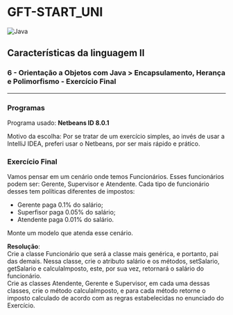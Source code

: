 # GFT-START_UNI

![Java](https://img.shields.io/badge/java-%23ED8B00.svg?style=for-the-badge&logo=java&logoColor=white)


## Características da linguagem II  
### 6 - Orientação a Objetos com Java > Encapsulamento, Herança e Polimorfismo - Exercício Final

***

### Programas
Programa usado: **Netbeans ID 8.0.1**  

Motivo da escolha: Por se tratar de um exercício simples, ao invés de usar a IntelliJ IDEA, preferi usar o Netbeans, por ser mais rápido e prático.  

### Exercício Final  
Vamos pensar em um cenário onde temos Funcionários. Esses funcionários podem ser: Gerente, Supervisor e Atendente. Cada tipo de funcionário desses tem políticas diferentes de impostos:  

- Gerente paga 0.1% do salário;
- Superfisor paga 0.05% do salário;
- Atendente paga 0.01% do salário.  

Monte um modelo que atenda esse cenário.  

**Resolução**:  
Crie a classe Funcionário que será a classe mais genérica, e portanto, pai das demais. Nessa classe, crie o atributo salário e os métodos, setSalario, getSalario e calculaImposto, este, por sua vez, retornará o salário do funcionário.  
Crie as classes Atendente, Gerente e Supervisor, em cada uma dessas classes, crie o método calculaImposto, e para cada método retorne o imposto calculado de acordo com as regras estabelecidas no enunciado do Exercício.
